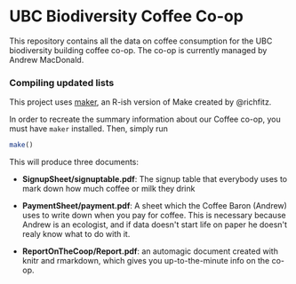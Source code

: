 # UBC Biodiversity Coffee Co-op

This repository contains all the data on coffee consumption for the UBC biodiversity building coffee co-op.  The co-op is currently managed by Andrew MacDonald.


### Compiling updated lists

This project uses [maker](https://github.com/richfitz/maker), an R-ish version of Make created by @richfitz. 

In order to recreate the summary information about our Coffee co-op, you must have `maker` installed. Then, simply run

```r
make()
```


This will produce three documents:

* **SignupSheet/signuptable.pdf**: The signup table that everybody uses to mark down how much coffee or milk they drink

* **PaymentSheet/payment.pdf**: A sheet which the Coffee Baron (Andrew) uses to write down when you pay for coffee.  This is necessary because Andrew is an ecologist, and if data doesn't start life on paper he doesn't realy know what to do with it.

* **ReportOnTheCoop/Report.pdf**: an automagic document created with knitr and rmarkdown, which gives you up-to-the-minute info on the co-op. 